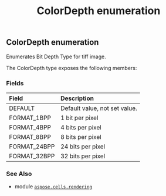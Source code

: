 ﻿---
title: ColorDepth enumeration
second_title: Aspose.Cells for Python via .NET API References
description: 
type: docs
weight: 180
url: /aspose.cells.rendering/colordepth/
is_root: false
---

## ColorDepth enumeration

Enumerates Bit Depth Type for tiff image.



The ColorDepth type exposes the following members:

### Fields
| Field | Description |
| :- | :- |
| DEFAULT | Default value, not set value. |
| FORMAT_1BPP | 1 bit per pixel |
| FORMAT_4BPP | 4 bits per pixel |
| FORMAT_8BPP | 8 bits per pixel |
| FORMAT_24BPP | 24 bits per pixel |
| FORMAT_32BPP | 32 bits per pixel |



### See Also
* module [`aspose.cells.rendering`](..)
